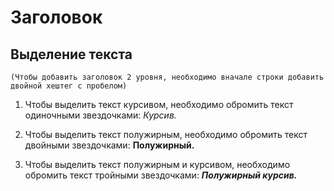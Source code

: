 # Заголовок

## Выделение текста
    (Чтобы добавить заголовок 2 уровня, необходимо вначале строки добавить двойной хештег с пробелом)

1. Чтобы выделить текст курсивом, необходимо обромить текст одиночными звездочками:
*Курсив.*

2. Чтобы выделить текст полужирным, необходимо обромить текст двойными звездочками:
**Полужирный.**

3. Чтобы выделить текст полужирным и курсивом, необходимо обромить текст тройными звездочками:
***Полужирный курсив.***